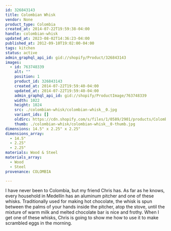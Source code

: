 ```yaml
---
id: 326843143
title: Colombian Whisk
vendor: None
product_type: Colombia
created_at: 2014-07-22T19:59:38-04:00
handle: colombian-whisk
updated_at: 2023-08-02T14:36:23-04:00
published_at: 2012-09-10T19:02:00-04:00
tags: kitchen
status: active
admin_graphql_api_id: gid://shopify/Product/326843143
images:
  - id: 763748339
    alt: ""
    position: 1
    product_id: 326843143
    created_at: 2014-07-22T19:59:40-04:00
    updated_at: 2014-07-22T19:59:40-04:00
    admin_graphql_api_id: gid://shopify/ProductImage/763748339
    width: 1022
    height: 1024
    src: ./colombian-whisk/colombian-whisk__0.jpg
    variant_ids: []
    oldSrc: https://cdn.shopify.com/s/files/1/0589/2901/products/Colombian_Whisk-1887905802-O.jpeg?v=1406073580
    thumb: ./colombian-whisk/colombian-whisk__0-thumb.jpg
dimensions: 14.5" x 2.25" x 2.25"
dimensions_array:
  - 14.5"
  - 2.25"
  - 2.25"
materials: Wood & Steel
materials_array:
  - Wood
  - Steel
provenance: COLOMBIA

---
```


I have never been to Colombia, but my friend Chris has. As far as he knows, every household in Medellín has an aluminum pitcher and one of these whisks. Traditionally used for making hot chocolate, the whisk is spun between the palms of your hands inside the pitcher, atop the stove, until the mixture of warm milk and melted chocolate bar is nice and frothy. When I get one of these whisks, Chris is going to show me how to use it to make scrambled eggs in the morning.